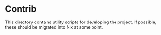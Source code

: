 # Contrib

This directory contains utility scripts for developing the project. If possible, these should be migrated into Nix at some point.

